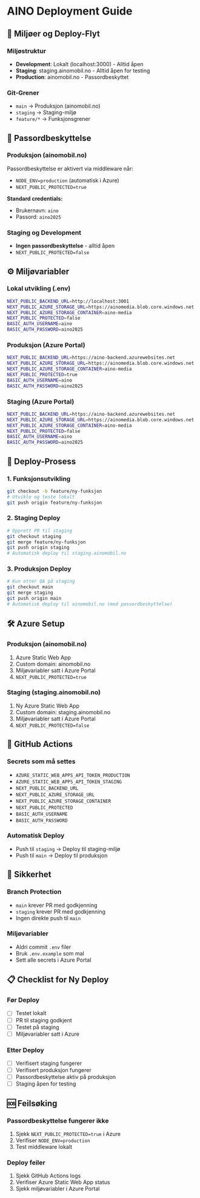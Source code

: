 # AINO Deployment Guide

## 🚀 Miljøer og Deploy-Flyt

### Miljøstruktur
- **Development**: Lokalt (localhost:3000) - Alltid åpen
- **Staging**: staging.ainomobil.no - Alltid åpen for testing
- **Production**: ainomobil.no - Passordbeskyttet

### Git-Grener
- `main` → Produksjon (ainomobil.no)
- `staging` → Staging-miljø
- `feature/*` → Funksjonsgrener

## 🔐 Passordbeskyttelse

### Produksjon (ainomobil.no)
Passordbeskyttelse er aktivert via middleware når:
- `NODE_ENV=production` (automatisk i Azure)
- `NEXT_PUBLIC_PROTECTED=true`

**Standard credentials:**
- Brukernavn: `aino`
- Passord: `aino2025`

### Staging og Development
- **Ingen passordbeskyttelse** - alltid åpen
- `NEXT_PUBLIC_PROTECTED=false`

## ⚙️ Miljøvariabler

### Lokal utvikling (.env)
```bash
NEXT_PUBLIC_BACKEND_URL=http://localhost:3001
NEXT_PUBLIC_AZURE_STORAGE_URL=https://ainomedia.blob.core.windows.net
NEXT_PUBLIC_AZURE_STORAGE_CONTAINER=aino-media
NEXT_PUBLIC_PROTECTED=false
BASIC_AUTH_USERNAME=aino
BASIC_AUTH_PASSWORD=aino2025
```

### Produksjon (Azure Portal)
```bash
NEXT_PUBLIC_BACKEND_URL=https://aino-backend.azurewebsites.net
NEXT_PUBLIC_AZURE_STORAGE_URL=https://ainomedia.blob.core.windows.net
NEXT_PUBLIC_AZURE_STORAGE_CONTAINER=aino-media
NEXT_PUBLIC_PROTECTED=true
BASIC_AUTH_USERNAME=aino
BASIC_AUTH_PASSWORD=aino2025
```

### Staging (Azure Portal)
```bash
NEXT_PUBLIC_BACKEND_URL=https://aino-backend.azurewebsites.net
NEXT_PUBLIC_AZURE_STORAGE_URL=https://ainomedia.blob.core.windows.net
NEXT_PUBLIC_AZURE_STORAGE_CONTAINER=aino-media
NEXT_PUBLIC_PROTECTED=false
BASIC_AUTH_USERNAME=aino
BASIC_AUTH_PASSWORD=aino2025
```

## 🔄 Deploy-Prosess

### 1. Funksjonsutvikling
```bash
git checkout -b feature/ny-funksjon
# Utvikle og teste lokalt
git push origin feature/ny-funksjon
```

### 2. Staging Deploy
```bash
# Opprett PR til staging
git checkout staging
git merge feature/ny-funksjon
git push origin staging
# Automatisk deploy til staging.ainomobil.no
```

### 3. Produksjon Deploy
```bash
# Kun etter QA på staging
git checkout main
git merge staging
git push origin main
# Automatisk deploy til ainomobil.no (med passordbeskyttelse)
```

## 🛠️ Azure Setup

### Produksjon (ainomobil.no)
1. Azure Static Web App
2. Custom domain: ainomobil.no
3. Miljøvariabler satt i Azure Portal
4. `NEXT_PUBLIC_PROTECTED=true`

### Staging (staging.ainomobil.no)
1. Ny Azure Static Web App
2. Custom domain: staging.ainomobil.no
3. Miljøvariabler satt i Azure Portal
4. `NEXT_PUBLIC_PROTECTED=false`

## 🔧 GitHub Actions

### Secrets som må settes
- `AZURE_STATIC_WEB_APPS_API_TOKEN_PRODUCTION`
- `AZURE_STATIC_WEB_APPS_API_TOKEN_STAGING`
- `NEXT_PUBLIC_BACKEND_URL`
- `NEXT_PUBLIC_AZURE_STORAGE_URL`
- `NEXT_PUBLIC_AZURE_STORAGE_CONTAINER`
- `NEXT_PUBLIC_PROTECTED`
- `BASIC_AUTH_USERNAME`
- `BASIC_AUTH_PASSWORD`

### Automatisk Deploy
- Push til `staging` → Deploy til staging-miljø
- Push til `main` → Deploy til produksjon

## 🚨 Sikkerhet

### Branch Protection
- `main` krever PR med godkjenning
- `staging` krever PR med godkjenning
- Ingen direkte push til `main`

### Miljøvariabler
- Aldri commit `.env` filer
- Bruk `.env.example` som mal
- Sett alle secrets i Azure Portal

## 📋 Checklist for Ny Deploy

### Før Deploy
- [ ] Testet lokalt
- [ ] PR til staging godkjent
- [ ] Testet på staging
- [ ] Miljøvariabler satt i Azure

### Etter Deploy
- [ ] Verifisert staging fungerer
- [ ] Verifisert produksjon fungerer
- [ ] Passordbeskyttelse aktiv på produksjon
- [ ] Staging åpen for testing

## 🆘 Feilsøking

### Passordbeskyttelse fungerer ikke
1. Sjekk `NEXT_PUBLIC_PROTECTED=true` i Azure
2. Verifiser `NODE_ENV=production`
3. Test middleware lokalt

### Deploy feiler
1. Sjekk GitHub Actions logs
2. Verifiser Azure Static Web App status
3. Sjekk miljøvariabler i Azure Portal 